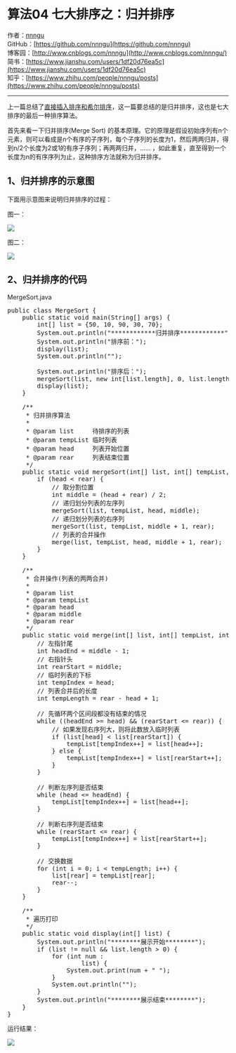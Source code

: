 # 算法04 七大排序之：归并排序
作者：[nnngu](https://github.com/nnngu)  
GitHub：[https://github.com/nnngu](https://github.com/nnngu)  
博客园：[http://www.cnblogs.com/nnngu](http://www.cnblogs.com/nnngu/)  
简书：[https://www.jianshu.com/users/1df20d76ea5c](https://www.jianshu.com/users/1df20d76ea5c)  
知乎：[https://www.zhihu.com/people/nnngu/posts](https://www.zhihu.com/people/nnngu/posts)  

---

上一篇总结了[直接插入排序和希尔排序](http://www.cnblogs.com/nnngu/p/8283977.html)，这一篇要总结的是归并排序，这也是七大排序的最后一种排序算法。

首先来看一下归并排序(Merge Sort) 的基本原理。它的原理是假设初始序列有n个元素，则可以看成是n个有序的子序列，每个子序列的长度为1，然后两两归并，得到n/2个长度为2或1的有序子序列；再两两归并，…… ，如此重复，直至得到一个长度为n的有序序列为止，这种排序方法就称为归并排序。

## 1、归并排序的示意图

下面用示意图来说明归并排序的过程：

图一：

![](http://images2017.cnblogs.com/blog/1313428/201801/1313428-20180115003705519-306718809.png)

图二：

![](http://images2017.cnblogs.com/blog/1313428/201801/1313428-20180115003743426-996799379.png)

## 2、归并排序的代码

MergeSort.java 

<pre>public class MergeSort {
    public static void main(String[] args) {
        int[] list = {50, 10, 90, 30, 70};
        System.out.println("************归并排序************");
        System.out.println("排序前：");
        display(list);
        System.out.println("");

        System.out.println("排序后：");
        mergeSort(list, new int[list.length], 0, list.length - 1);
        display(list);
    }

    /**
     * 归并排序算法
     *
     * @param list     待排序的列表
     * @param tempList 临时列表
     * @param head     列表开始位置
     * @param rear     列表结束位置
     */
    public static void mergeSort(int[] list, int[] tempList, int head, int rear) {
        if (head < rear) {
            // 取分割位置
            int middle = (head + rear) / 2;
            // 递归划分列表的左序列
            mergeSort(list, tempList, head, middle);
            // 递归划分列表的右序列
            mergeSort(list, tempList, middle + 1, rear);
            // 列表的合并操作
            merge(list, tempList, head, middle + 1, rear);
        }
    }

    /**
     * 合并操作(列表的两两合并)
     *
     * @param list
     * @param tempList
     * @param head
     * @param middle
     * @param rear
     */
    public static void merge(int[] list, int[] tempList, int head, int middle, int rear) {
        // 左指针尾
        int headEnd = middle - 1;
        // 右指针头
        int rearStart = middle;
        // 临时列表的下标
        int tempIndex = head;
        // 列表合并后的长度
        int tempLength = rear - head + 1;

        // 先循环两个区间段都没有结束的情况
        while ((headEnd >= head) && (rearStart <= rear)) {
            // 如果发现右序列大，则将此数放入临时列表
            if (list[head] < list[rearStart]) {
                tempList[tempIndex++] = list[head++];
            } else {
                tempList[tempIndex++] = list[rearStart++];
            }
        }

        // 判断左序列是否结束
        while (head <= headEnd) {
            tempList[tempIndex++] = list[head++];
        }

        // 判断右序列是否结束
        while (rearStart <= rear) {
            tempList[tempIndex++] = list[rearStart++];
        }

        // 交换数据
        for (int i = 0; i < tempLength; i++) {
            list[rear] = tempList[rear];
            rear--;
        }
    }

    /**
     * 遍历打印
     */
    public static void display(int[] list) {
        System.out.println("********展示开始********");
        if (list != null && list.length > 0) {
            for (int num :
                    list) {
                System.out.print(num + " ");
            }
            System.out.println("");
        }
        System.out.println("********展示结束********");
    }
}</pre>

运行结果：

![](http://images2017.cnblogs.com/blog/1313428/201801/1313428-20180115004139222-158113378.png)


